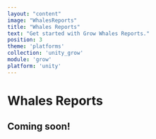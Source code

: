 ```yaml
---
layout: "content"
image: "WhalesReports"
title: "Whales Reports"
text: "Get started with Grow Whales Reports."
position: 3
theme: 'platforms'
collection: 'unity_grow'
module: 'grow'
platform: 'unity'
---
```


# Whales Reports

## Coming soon!
